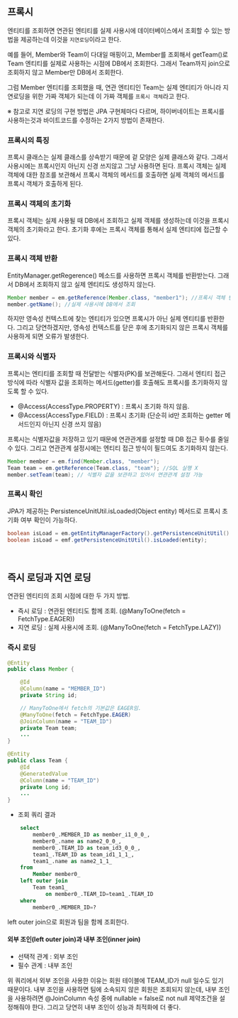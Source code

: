 ## 프록시

엔티티를 조회하면 연관된 엔티티를 실제 사용시에 데이터베이스에서 조회할 수 있는 방법을 제공하는데 이것을 `지연로딩`이라고 한다. 

예를 들어, Member와 Team이 다대일 매핑이고, Member를 조회해서 getTeam()로 Team 엔티티를 실제로 사용하는 시점에 DB에서 조회한다. 
그래서 Team까지 join으로 조회하지 않고 Member만 DB에서 조회한다.

그럼 Member 엔티티를 조회했을 때, 연관 엔티티인 Team는 실제 엔티티가 아니라 지연로딩을 위한 가짜 객체가 되는데
이 가짜 객체를 `프록시 객체`라고 한다.

※ 참고로 지연 로딩의 구현 방법은 JPA 구현체마다 다르며, 하이버네이트는 프록시를 사용하는것과 바이트코드를 수정하는 2가지 방법이 존재한다.

### 프록시의 특징

프록시 클래스는 실제 클래스를 상속받기 때문에 겉 모양은 실제 클래스와 같다. 그래서 사용시에는 프록시인지 아닌지 신경
쓰지않고 그냥 사용하면 된다. 프록시 객체는 실제 객체에 대한 참조를 보관해서 프록시 객체의 메서드를 호출하면 실제 객체의 메서드를
프록시 객체가 호출하게 된다.

### 프록시 객체의 초기화

프록시 객체는 실제 사용될 때 DB에서 조회하고 실제 객체를 생성하는데 이것을 프록시 객체의 초기화라고 한다.
초기화 후에는 프록시 객체를 통해서 실제 엔티티에 접근할 수 있다.

### 프록시 객체 반환

EntityManager.getRegerence() 메소드를 사용하면 프록시 객체를 반환받는다. 그래서 DB에서 조회하지 않고 실제 엔티티도 생성하지 않는다.

```java
Member member = em.getReference(Member.class, "member1"); //프록시 객체 반환
member.getName(); //실제 사용시에 DB에서 조회
```

하지만 영속성 컨텍스트에 찾는 엔티티가 있으면 프록시가 아닌 실제 엔티티를 반환한다.
그리고 당연하겠지만, 영속성 컨텍스트를 닫은 후에 초기화되지 않은 프록시 객체를 사용하게 되면 오류가 발생한다.

### 프록시와 식별자

프록시는 엔티티를 조회할 때 전달받는 식별자(PK)를 보관해둔다. 그래서 엔티티 접근 방식에 따라 
식별자 값을 조회하는 메서드(getter)를 호출해도 프록시를 초기화하지 않도록 할 수 있다. 

* @Access(AccessType.PROPERTY) : 프록시 초기화 하지 않음.
* @Access(AccessType.FIELD) : 프록시 초기화 (단순히 id만 조회하는 getter 메서드인지 아닌지 신경 쓰지 않음)

프록시는 식별자값을 저장하고 있기 때문에 연관관계를 설정할 때 DB 접근 횟수를 줄일 수 있다.
그리고 연관관계 설정시에는 엔티티 접근 방식이 필드여도 초기화하지 않는다.

```java
Member member = em.find(Member.class, "member");
Team team = em.getReference(Team.class, "team"); //SQL 실행 X
member.setTeam(team); // 식별자 값을 보관하고 있어서 연관관계 설정 가능
```

### 프록시 확인

JPA가 제공하는 PersistenceUnitUtil.isLoaded(Object entity) 메서드로 프록시 초기화 여부 확인이 가능하다.
```java
boolean isLoad = em.getEntityManagerFactory().getPersistenceUnitUtil().isLoaded(entity);
boolean isLoad = emf.getPersistenceUnitUtil().isLoaded(entity);
```

<br/>

## 즉시 로딩과 지연 로딩

연관된 엔티티의 조회 시점에 대한 두 가지 방법.

* 즉시 로딩 : 연관된 엔티티도 함께 조회. (@ManyToOne(fetch = FetchType.EAGER))
* 지연 로딩 : 실제 사용시에 조회. (@ManyToOne(fetch = FetchType.LAZY))

### 즉시 로딩

```java
@Entity
public class Member {

    @Id
    @Column(name = "MEMBER_ID")
    private String id;

    // ManyToOne에서 fetch의 기본값은 EAGER임.
    @ManyToOne(fetch = FetchType.EAGER)
    @JoinColumn(name = "TEAM_ID")
    private Team team;
    ...
}

@Entity
public class Team {
    @Id
    @GeneratedValue
    @Column(name = "TEAM_ID")
    private Long id;
    ...
}
```
* 조회 쿼리 결과

```SQL
    select
        member0_.MEMBER_ID as member_i1_0_0_,
        member0_.name as name2_0_0_,
        member0_.TEAM_ID as team_id3_0_0_,
        team1_.TEAM_ID as team_id1_1_1_,
        team1_.name as name2_1_1_ 
    from
        Member member0_ 
    left outer join
        Team team1_ 
            on member0_.TEAM_ID=team1_.TEAM_ID 
    where
        member0_.MEMBER_ID=?
```

left outer join으로 회원과 팀을 함께 조회한다. 

#### 외부 조인(left outer join)과 내부 조인(inner join)

* 선택적 관계 : 외부 조인
* 필수 관계 : 내부 조인

위 쿼리에서 외부 조인을 사용한 이유는 회원 테이블에 TEAM_ID가 null 일수도 있기 때문이다. 내부 조인을 사용하면 팀에 소속되지 않은 회원은 조회되지 않는데, 내부 조인을
사용하려면 @JoinColumn 속성 중에 nullable = false로 not null 제약조건을 설정해줘야 한다. 그리고 당연히 내부 조인이 성능과 최적화에 더 좋다.
